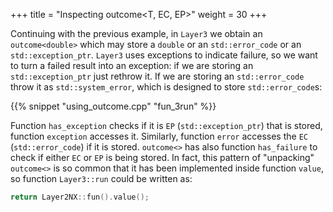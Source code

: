 +++
title = "Inspecting outcome<T, EC, EP>"
weight = 30
+++

Continuing with the previous example, in `Layer3` we obtain an `outcome<double>` which may store a `double` or an `std::error_code` or an `std::exception_ptr`.
`Layer3` uses exceptions to indicate failure, so we want to turn a failed result into an exception: if we are storing an `std::exception_ptr` just rethrow it.
If we are storing an `std::error_code` throw it as `std::system_error`, which is designed to store `std::error_code`s:

{{% snippet "using_outcome.cpp" "fun_3run" %}}

Function `has_exception` checks if it is `EP` (`std::exception_ptr`) that is stored, function `exception` accesses it. Similarly, function `error` accesses the `EC` (`std::error_code`) if it is stored.
`outcome<>` has also function `has_failure` to check if either `EC` or `EP` is being stored. In fact, this pattern of "unpacking" `outcome<>`
is so common that it has been implemented inside function `value`, so function `Layer3::run` could be written as:

```c++
return Layer2NX::fun().value();
```   
